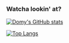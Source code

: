 ### Watcha lookin' at?
[![Domy's GitHub stats](https://github-readme-stats.vercel.app/api?username=Domyxvi&hide=contribs,issues&count_private=true&show_icons=true&theme=transparent)](https://github.com/anuraghazra/github-readme-stats)

[![Top Langs](https://github-readme-stats.vercel.app/api/top-langs/?username=Domyxvi&layout=compact&show_icons=true&theme=transparent)](https://github.com/anuraghazra/github-readme-stats)
